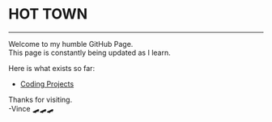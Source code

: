 # HOT TOWN
---
Welcome to my humble GitHub Page.  
This page is constantly being updated as I learn.

Here is what exists so far: 

- [Coding Projects](coding_projects/index.md)


Thanks for visiting.  
-Vince
🛹🛹🛹
